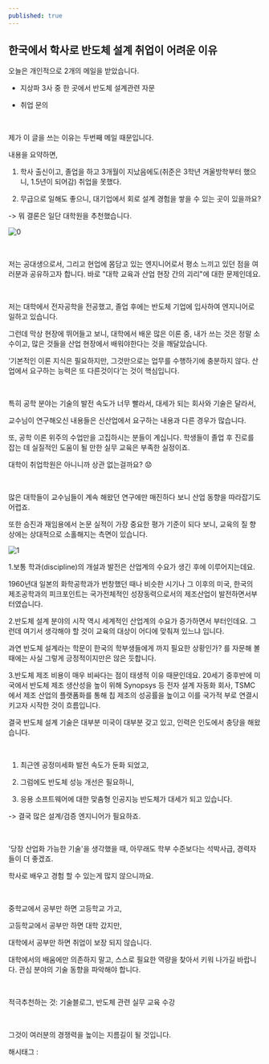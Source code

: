```yaml
---
published: true
---
```

## 한국에서 학사로 반도체 설계 취업이 어려운 이유

오늘은 개인적으로 2개의 메일을 받았습니다.

- 지상파 3사 중 한 곳에서 반도체 설계관련 자문

- 취업 문의

​

제가 이 글을 쓰는 이유는 두번째 메일 때문입니다.

내용을 요약하면,

1) 학사 출신이고, 졸업을 하고 3개월이 지났음에도(취준은 3학년 겨울방학부터 했으니, 1.5년이 되어감) 취업을 못했다.

2) 무급으로 일해도 좋으니, 대기업에서 회로 설계 경험을 쌓을 수 있는 곳이 있을까요?

-> 뭐 결론은 일단 대학원을 추천했습니다.

![0](/asset/img/223453061776/0.png)

​

저는 공대생으로서, 그리고 현업에 몸담고 있는 엔지니어로서 평소 느끼고 있던 점을 여러분과 공유하고자 합니다. 바로 "대학 교육과 산업 현장 간의 괴리"에 대한 문제인데요.

​

저는 대학에서 전자공학을 전공했고, 졸업 후에는 반도체 기업에 입사하여 엔지니어로 일하고 있습니다.

그런데 막상 현장에 뛰어들고 보니, 대학에서 배운 많은 이론 중, 내가 쓰는 것은 정말 소수이고, 많은 것들을 산업 현장에서 배워야한다는 것을 깨달았습니다.

‘기본적인 이론 지식은 필요하지만, 그것만으로는 업무를 수행하기에 충분하지 않다. 산업에서 요구하는 능력은 또 다른것이다’는 것이 핵심입니다.

​

특히 공학 분야는 기술의 발전 속도가 너무 빨라서, 대세가 되는 회사와 기술은 달라서,

교수님이 연구해오신 내용들은 신산업에서 요구하는 내용과 다른 경우가 많습니다.

또, 공학 이론 위주의 수업만을 고집하시는 분들이 계십니다. 학생들이 졸업 후 진로를 잡는 데 실질적인 도움이 될 만한 실무 교육은 부족한 실정이죠.

대학이 취업학원은 아니니까 상관 없는걸까요? 😟

​

많은 대학들이 교수님들이 계속 해왔던 연구에만 매진하다 보니 산업 동향을 따라잡기도 어렵죠.

또한 승진과 재임용에서 논문 실적이 가장 중요한 평가 기준이 되다 보니, 교육의 질 향상에는 상대적으로 소홀해지는 측면이 있습니다.

![1](/asset/img/223453061776/1.png)

1.보통 학과(discipline)의 개설과 발전은 산업계의 수요가 생긴 후에 이루어지는데요.

1960년대 일본의 화학공학과가 번창했던 때나 비슷한 시기나 그 이후의 미국, 한국의 제조공학과의 피크포인트는 국가전체적인 성장동력으로서의 제조산업이 발전하면서부터였습니다.

2.반도체 설계 분야의 시작 역시 세계적인 산업계의 수요가 증가하면서 부터인데요. 그런데 여기서 생각해야 할 것이 교육의 대상이 어디에 맞춰져 있느냐 입니다.

과연 반도체 설계라는 학문이 한국의 학부생들에게 까지 필요한 상황인가? 를 자문해 볼 때에는 사실 그렇게 긍정적이지만은 않은 듯합니다.

3.반도체 제조 비용이 매우 비싸다는 점이 태생적 이유 때문인데요. 20세기 중후반에 미국에서 반도체 제조 생산성을 높이 위해  Synopsys 등 전자 설계 자동화 회사, TSMC에서 제조 산업의 플랫폼화를 통해 칩 제조의 성공률을 높이고 이를 국가적 부로 연결시키고자 시작한 것이 흐름입니다.

결국 반도체 설계 기술은 대부분 미국이 대부분 갖고 있고, 인력은 인도에서 충당을 해왔습니다.

​

1) 최근엔 공정미세화 발전 속도가 둔화 되었고,

2) 그럼에도 반도체 성능 개선은 필요하니,

3) 응용 소프트웨어에 대한 맞춤형 인공지능 반도체가 대세가 되고 있습니다.

-> 결국 많은 설계/검증 엔지니어가 필요하죠.

​

'당장 산업화 가능한 기술'을 생각했을 때, 아무래도 학부 수준보다는 석박사급, 경력자들이 더 좋겠죠.

학사로 배우고 경험 할 수 있는게 많지 않으니까요.

​

중학교에서 공부만 하면 고등학교 가고,

고등학교에서 공부만 하면 대학 갔지만,

대학에서 공부만 하면 취업이 보장 되지 않습니다.

대학에서의 배움에만 의존하지 말고, 스스로 필요한 역량을 찾아서 키워 나가길 바랍니다. 관심 분야의 기술 동향을 파악해야 합니다.

​

적극추천하는 것: 기술블로그, 반도체 관련 실무 교육 수강

​

그것이 여러분의 경쟁력을 높이는 지름길이 될 것입니다.

 해시태그 : 